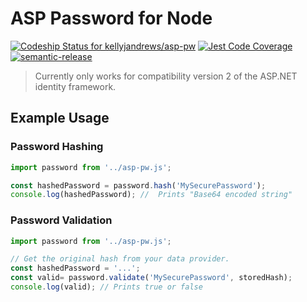 ASP Password for Node
=====================

[![Codeship Status for kellyjandrews/asp-pw](https://app.codeship.com/projects/a87a5a70-bbe8-0134-af05-325dab4154b9/status?branch=master)](https://app.codeship.com/projects/195777)
[![Jest Code Coverage](https://img.shields.io/badge/coverage-96%25-brightgreen.svg)]()
[![semantic-release](https://img.shields.io/badge/%20%20%F0%9F%93%A6%F0%9F%9A%80-semantic--release-e10079.svg)](https://github.com/semantic-release/semantic-release)

> Currently only works for compatibility version 2 of the ASP.NET  identity framework.

## Example Usage

### Password Hashing

```javascript
import password from '../asp-pw.js';

const hashedPassword = password.hash('MySecurePassword');
console.log(hashedPassword); //  Prints "Base64 encoded string"
```

### Password Validation

```javascript
import password from '../asp-pw.js';

// Get the original hash from your data provider.
const hashedPassword = '...';
const valid= password.validate('MySecurePassword', storedHash);
console.log(valid); // Prints true or false
```
